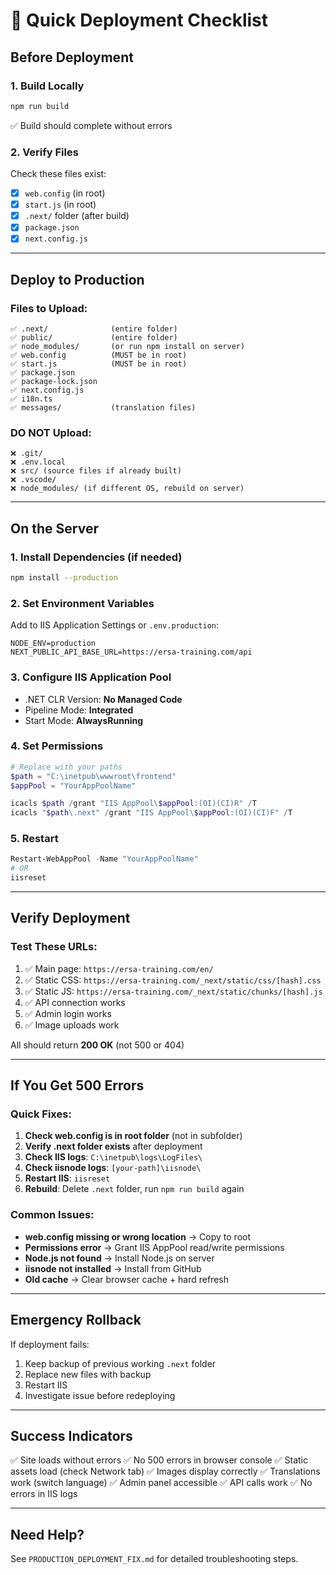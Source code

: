 # 🚀 Quick Deployment Checklist

## Before Deployment

### 1. Build Locally
```bash
npm run build
```
✅ Build should complete without errors

### 2. Verify Files
Check these files exist:
- [x] `web.config` (in root)
- [x] `start.js` (in root)
- [x] `.next/` folder (after build)
- [x] `package.json`
- [x] `next.config.js`

---

## Deploy to Production

### Files to Upload:
```
✅ .next/              (entire folder)
✅ public/             (entire folder)
✅ node_modules/       (or run npm install on server)
✅ web.config          (MUST be in root)
✅ start.js            (MUST be in root)
✅ package.json
✅ package-lock.json
✅ next.config.js
✅ i18n.ts
✅ messages/           (translation files)
```

### DO NOT Upload:
```
❌ .git/
❌ .env.local
❌ src/ (source files if already built)
❌ .vscode/
❌ node_modules/ (if different OS, rebuild on server)
```

---

## On the Server

### 1. Install Dependencies (if needed)
```bash
npm install --production
```

### 2. Set Environment Variables
Add to IIS Application Settings or `.env.production`:
```
NODE_ENV=production
NEXT_PUBLIC_API_BASE_URL=https://ersa-training.com/api
```

### 3. Configure IIS Application Pool
- .NET CLR Version: **No Managed Code**
- Pipeline Mode: **Integrated**
- Start Mode: **AlwaysRunning**

### 4. Set Permissions
```powershell
# Replace with your paths
$path = "C:\inetpub\wwwroot\frontend"
$appPool = "YourAppPoolName"

icacls $path /grant "IIS AppPool\$appPool:(OI)(CI)R" /T
icacls "$path\.next" /grant "IIS AppPool\$appPool:(OI)(CI)F" /T
```

### 5. Restart
```powershell
Restart-WebAppPool -Name "YourAppPoolName"
# OR
iisreset
```

---

## Verify Deployment

### Test These URLs:
1. ✅ Main page: `https://ersa-training.com/en/`
2. ✅ Static CSS: `https://ersa-training.com/_next/static/css/[hash].css`
3. ✅ Static JS: `https://ersa-training.com/_next/static/chunks/[hash].js`
4. ✅ API connection works
5. ✅ Admin login works
6. ✅ Image uploads work

All should return **200 OK** (not 500 or 404)

---

## If You Get 500 Errors

### Quick Fixes:
1. **Check web.config is in root folder** (not in subfolder)
2. **Verify .next folder exists** after deployment
3. **Check IIS logs**: `C:\inetpub\logs\LogFiles\`
4. **Check iisnode logs**: `[your-path]\iisnode\`
5. **Restart IIS**: `iisreset`
6. **Rebuild**: Delete `.next` folder, run `npm run build` again

### Common Issues:
- **web.config missing or wrong location** → Copy to root
- **Permissions error** → Grant IIS AppPool read/write permissions
- **Node.js not found** → Install Node.js on server
- **iisnode not installed** → Install from GitHub
- **Old cache** → Clear browser cache + hard refresh

---

## Emergency Rollback

If deployment fails:
1. Keep backup of previous working `.next` folder
2. Replace new files with backup
3. Restart IIS
4. Investigate issue before redeploying

---

## Success Indicators

✅ Site loads without errors
✅ No 500 errors in browser console
✅ Static assets load (check Network tab)
✅ Images display correctly
✅ Translations work (switch language)
✅ Admin panel accessible
✅ API calls work
✅ No errors in IIS logs

---

## Need Help?

See `PRODUCTION_DEPLOYMENT_FIX.md` for detailed troubleshooting steps.

